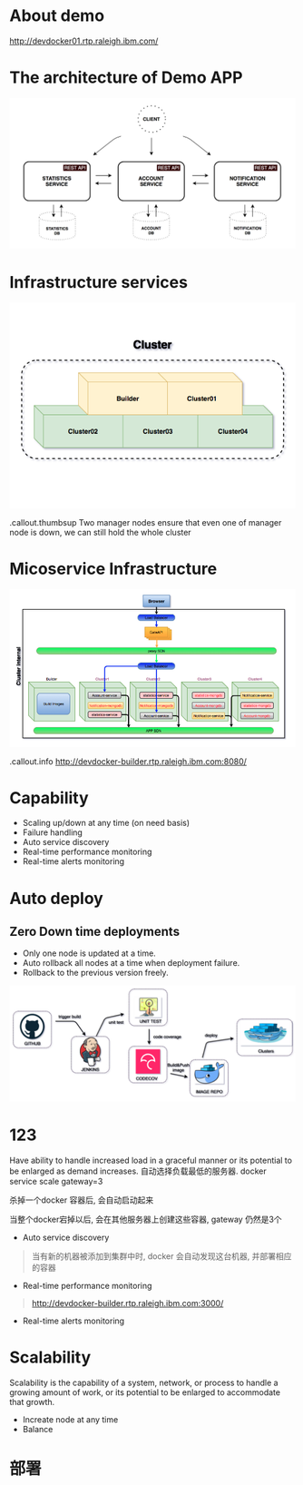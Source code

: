 <!SLIDE center subsection>
# About demo

http://devdocker01.rtp.raleigh.ibm.com/

<!SLIDE transition=turnUp>
# The architecture of Demo APP

![Alt text](../_images/app_infrastructure.png)

<!SLIDE>
# Infrastructure services

![Alt text](../_images/cluster_infrustructur.png)

.callout.thumbsup Two manager nodes ensure that even one of manager node is down, we can still hold the whole cluster

<!SLIDE>
# Micoservice Infrastructure

![Alt text](../_images/Internal_cluster.png)

.callout.info http://devdocker-builder.rtp.raleigh.ibm.com:8080/

<!SLIDE>
# Capability

- Scaling up/down at any time (on need basis)
- Failure handling
- Auto service discovery
- Real-time performance monitoring
- Real-time alerts monitoring

<!SLIDE transition=turnUp>
# Auto deploy

## Zero Down time deployments

- Only one node is updated at a time.
- Auto rollback all nodes at a time when deployment failure.
- Rollback to the previous version freely.

![Alt text](../_images/deploy.png)

<!SLIDE>
# 123
Have ability to handle increased load in a graceful manner or its potential to be enlarged as demand increases.
自动选择负载最低的服务器.
docker service scale gateway=3

杀掉一个docker 容器后, 会自动启动起来

当整个docker宕掉以后, 会在其他服务器上创建这些容器, gateway 仍然是3个

- Auto service discovery
> 当有新的机器被添加到集群中时, docker 会自动发现这台机器, 并部署相应的容器

- Real-time performance monitoring
> http://devdocker-builder.rtp.raleigh.ibm.com:3000/

- Real-time alerts monitoring



<!SLIDE transition=turnUp>
# Scalability

Scalability is the capability of a system, network, or process to handle a growing amount of work, or its potential to be enlarged to accommodate that growth.

- Increate node at any time
- Balance

# 部署